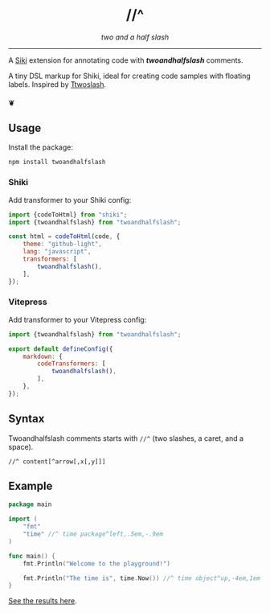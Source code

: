 <div align="center">

<h1>//^</h1>
<i>two and a half slash</i>
</div>

---

A [Siki](https://siki.dev) extension for annotating code with
_**twoandhalfslash**_ comments.

A tiny DSL markup for Shiki, ideal for creating code samples with floating labels.
Inspired by [Ttwoslash](https://twoslash.netlify.app/).

#### ❦

## Usage

Install the package:

```shell
npm install twoandhalfslash
```

### Shiki

Add transformer to your Shiki config:

```javascript
import {codeToHtml} from "shiki";
import {twoandhalfslash} from "twoandhalfslash";

const html = codeToHtml(code, {
    theme: "github-light",
    lang: "javascript",
    transformers: [
        twoandhalfslash(),
    ],
});
```

### Vitepress

Add transformer to your Vitepress config:

```javascript
import {twoandhalfslash} from "twoandhalfslash";

export default defineConfig({
    markdown: {
        codeTransformers: [
            twoandhalfslash(),
        ],
    },
});
```

## Syntax

Twoandhalfslash comments starts with `//^` (two slashes, a caret, and a space).

    //^ content[^arrow[,x[,y]]]

## Example

```go
package main

import (
	"fmt"
	"time" //^ time package^left,.5em,-.9em
)

func main() {
	fmt.Println("Welcome to the playground!")

	fmt.Println("The time is", time.Now()) //^ time object^up,-4em,1em
}

```

[See the results here](https://ziv.github.io/twoandhalfslash/).

